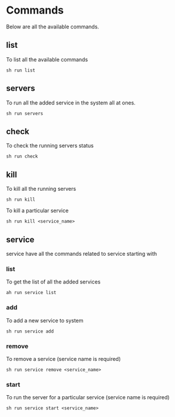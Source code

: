 # Commands

Below are all the available commands.

## list
To list all the available commands

```shell
sh run list
```

## servers
To run all the added service in the system all at ones.
```shell
sh run servers
```

## check
To check the running servers status
```shell
sh run check
```

## kill
To kill all the running servers
```shell
sh run kill
```

To kill a particular service
```shell
sh run kill <service_name>
```

## service
service have all the commands related to service starting with

### list
To get the list of all the added services
```shell
ah run service list
```

### add
To add a new service to system
```shell
sh run service add
```

### remove
To remove a service (service name is required)
```shell
sh run service remove <service_name>
```

### start
To run the server for a particular service (service name is required)
```shell
sh run service start <service_name>
```
